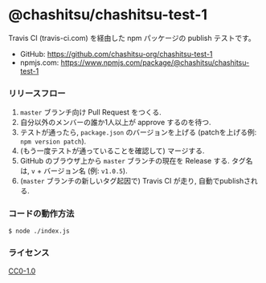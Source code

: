 @chashitsu/chashitsu-test-1
===========================

Travis CI (travis-ci.com) を経由した npm パッケージの publish テストです。

- GitHub: https://github.com/chashitsu-org/chashitsu-test-1
- npmjs.com: https://www.npmjs.com/package/@chashitsu/chashitsu-test-1

### リリースフロー
1. `master` ブランチ向け Pull Request をつくる.
2. 自分以外のメンバーの誰か1人以上が approve するのを待つ.
3. テストが通ったら,  `package.json` のバージョンを上げる (patchを上げる例: `npm version patch`).
4. (もう一度テストが通っていることを確認して) マージする.
5. GitHub のブラウザ上から `master` ブランチの現在を Release する. タグ名は, `v` + バージョン名 (例: `v1.0.5`).
6. (`master` ブランチの新しいタグ起因で) Travis CI が走り, 自動でpublishされる.

### コードの動作方法
``` sh
$ node ./index.js
```

### ライセンス
[CC0-1.0](https://creativecommons.org/publicdomain/zero/1.0/deed.ja)

